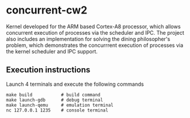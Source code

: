 # concurrent-cw2
Kernel developed for the ARM based Cortex-A8 processor, which allows concurrent execution of processes via the scheduler and IPC.
The project also includes an implementation for solving the dining philosopher's problem, which demonstrates the concurrrent execution of processes via the kernel scheduler and IPC support.

## Execution instructions
Launch 4 terminals and execute the following commands
```
make build           # build command
make launch-gdb      # debug terminal
make launch-qemu     # emulation terminal
nc 127.0.0.1 1235    # console terminal
```
